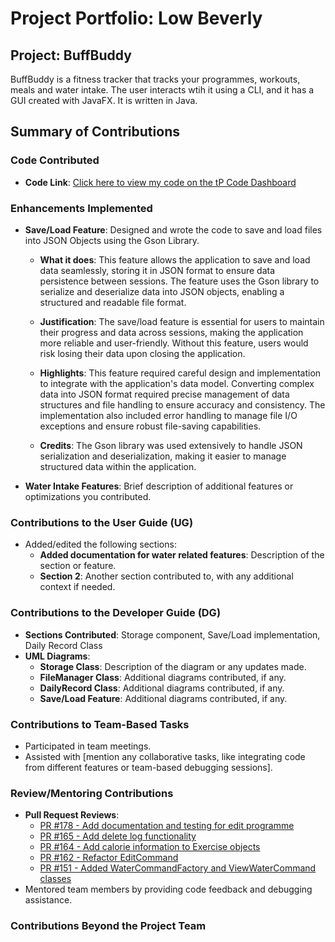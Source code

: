 # Project Portfolio: Low Beverly

## Project: BuffBuddy
BuffBuddy is a fitness tracker that tracks your programmes, workouts, meals and water intake. The user interacts wtih
it using a CLI, and it has a GUI created with JavaFX. It is written in Java. 

## Summary of Contributions

### Code Contributed
- **Code Link**: [Click here to view my code on the tP Code Dashboard](https://nus-cs2113-ay2425s1.github.io/tp-dashboard/?search=bev-low&breakdown=true&sort=groupTitle%20dsc&sortWithin=title&since=2024-09-20&timeframe=commit&mergegroup=&groupSelect=groupByRepos&checkedFileTypes=docs~functional-code~test-code~other&tabOpen=true&tabType=authorship&tabAuthor=Bev-low&tabRepo=AY2425S1-CS2113-W10-3%2Ftp%5Bmaster%5D&authorshipIsMergeGroup=false&authorshipFileTypes=docs~functional-code~test-code~other&authorshipIsBinaryFileTypeChecked=false&authorshipIsIgnoredFilesChecked=false)

### Enhancements Implemented

- **Save/Load Feature**: Designed and wrote the code to save and load files into JSON Objects using the Gson Library.

    - **What it does**: This feature allows the application to save and load data seamlessly, storing it in JSON format to ensure data persistence between sessions. The feature uses the Gson library to serialize and deserialize data into JSON objects, enabling a structured and readable file format.

    - **Justification**: The save/load feature is essential for users to maintain their progress and data across sessions, making the application more reliable and user-friendly. Without this feature, users would risk losing their data upon closing the application.

    - **Highlights**: This feature required careful design and implementation to integrate with the application's data model. Converting complex data into JSON format required precise management of data structures and file handling to ensure accuracy and consistency. The implementation also included error handling to manage file I/O exceptions and ensure robust file-saving capabilities.

    - **Credits**: The Gson library was used extensively to handle JSON serialization and deserialization, making it easier to manage structured data within the application.

- **Water Intake Features**: Brief description of additional features or optimizations you contributed.

### Contributions to the User Guide (UG)
- Added/edited the following sections:
    - **Added documentation for water related features**: Description of the section or feature.
    - **Section 2**: Another section contributed to, with any additional context if needed.

### Contributions to the Developer Guide (DG)
- **Sections Contributed**: Storage component, Save/Load implementation, Daily Record Class
- **UML Diagrams**:
    - **Storage Class**: Description of the diagram or any updates made.
    - **FileManager Class**: Additional diagrams contributed, if any.
    - **DailyRecord Class**: Additional diagrams contributed, if any.
    - **Save/Load Feature**: Additional diagrams contributed, if any.

### Contributions to Team-Based Tasks
- Participated in team meetings.
- Assisted with [mention any collaborative tasks, like integrating code from different features or team-based debugging sessions].

### Review/Mentoring Contributions
- **Pull Request Reviews**:
    - [PR #178 - Add documentation and testing for edit programme](https://github.com/AY2425S1-CS2113-W10-3/tp/pull/178)
    - [PR #165 - Add delete log functionality](https://github.com/AY2425S1-CS2113-W10-3/tp/pull/165)
    - [PR #164 - Add calorie information to Exercise objects](https://github.com/AY2425S1-CS2113-W10-3/tp/pull/164)
    - [PR #162 - Refactor EditCommand](https://github.com/AY2425S1-CS2113-W10-3/tp/pull/162)
    - [PR #151 - Added WaterCommandFactory and ViewWaterCommand classes](https://github.com/AY2425S1-CS2113-W10-3/tp/pull/151)
- Mentored team members by providing code feedback and debugging assistance.

### Contributions Beyond the Project Team
